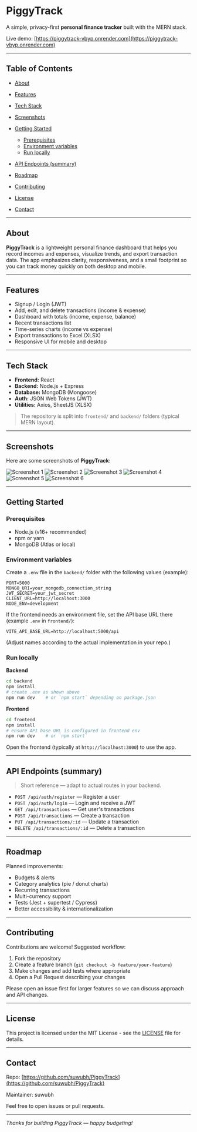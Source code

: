 # PiggyTrack

A simple, privacy-first **personal finance tracker** built with the MERN stack.

Live demo: [https://piggytrack-vbyp.onrender.com](https://piggytrack-vbyp.onrender.com)

---

## Table of Contents

* [About](#about)
* [Features](#features)
* [Tech Stack](#tech-stack)
* [Screenshots](#screenshots)
* [Getting Started](#getting-started)

  * [Prerequisites](#prerequisites)
  * [Environment variables](#environment-variables)
  * [Run locally](#run-locally)
* [API Endpoints (summary)](#api-endpoints-summary)
* [Roadmap](#roadmap)
* [Contributing](#contributing)
* [License](#license)
* [Contact](#contact)

---

## About

**PiggyTrack** is a lightweight personal finance dashboard that helps you record incomes and expenses, visualize trends, and export transaction data. The app emphasizes clarity, responsiveness, and a small footprint so you can track money quickly on both desktop and mobile.

---

## Features

* Signup / Login (JWT)
* Add, edit, and delete transactions (income & expense)
* Dashboard with totals (income, expense, balance)
* Recent transactions list
* Time-series charts (income vs expense)
* Export transactions to Excel (XLSX)
* Responsive UI for mobile and desktop

---

## Tech Stack

* **Frontend:** React
* **Backend:** Node.js + Express
* **Database:** MongoDB (Mongoose)
* **Auth:** JSON Web Tokens (JWT)
* **Utilities:** Axios, SheetJS (XLSX)

> The repository is split into `frontend/` and `backend/` folders (typical MERN layout).

---

## Screenshots

Here are some screenshots of **PiggyTrack**:

![Screenshot 1](./screenshots/screenshot1.png)
![Screenshot 2](./screenshots/screenshot2.png)
![Screenshot 3](./screenshots/screenshot3.png)
![Screenshot 4](./screenshots/screenshot4.png)
![Screenshot 5](./screenshots/screenshot5.png)
![Screenshot 6](./screenshots/screenshot6.png)

---

## Getting Started

### Prerequisites

* Node.js (v16+ recommended)
* npm or yarn
* MongoDB (Atlas or local)

### Environment variables

Create a `.env` file in the `backend/` folder with the following values (example):

```
PORT=5000
MONGO_URI=your_mongodb_connection_string
JWT_SECRET=your_jwt_secret
CLIENT_URL=http://localhost:3000
NODE_ENV=development
```

If the frontend needs an environment file, set the API base URL there (example `.env` in `frontend/`):

```
VITE_API_BASE_URL=http://localhost:5000/api
```

(Adjust names according to the actual implementation in your repo.)

### Run locally

**Backend**

```bash
cd backend
npm install
# create .env as shown above
npm run dev    # or `npm start` depending on package.json
```

**Frontend**

```bash
cd frontend
npm install
# ensure API base URL is configured in frontend env
npm run dev    # or `npm start`
```

Open the frontend (typically at `http://localhost:3000`) to use the app.

---

## API Endpoints (summary)

> Short reference — adapt to actual routes in your backend.

* `POST /api/auth/register` — Register a user
* `POST /api/auth/login` — Login and receive a JWT
* `GET /api/transactions` — Get user's transactions
* `POST /api/transactions` — Create a transaction
* `PUT /api/transactions/:id` — Update a transaction
* `DELETE /api/transactions/:id` — Delete a transaction

---

## Roadmap

Planned improvements:

* Budgets & alerts
* Category analytics (pie / donut charts)
* Recurring transactions
* Multi-currency support
* Tests (Jest + supertest / Cypress)
* Better accessibility & internationalization

---

## Contributing

Contributions are welcome! Suggested workflow:

1. Fork the repository
2. Create a feature branch (`git checkout -b feature/your-feature`)
3. Make changes and add tests where appropriate
4. Open a Pull Request describing your changes

Please open an issue first for larger features so we can discuss approach and API changes.

---

## License

This project is licensed under the MIT License - see the [LICENSE](LICENSE) file for details.

---

## Contact

Repo: [https://github.com/suwubh/PiggyTrack](https://github.com/suwubh/PiggyTrack)

Maintainer: suwubh

Feel free to open issues or pull requests.

---

*Thanks for building PiggyTrack — happy budgeting!*

